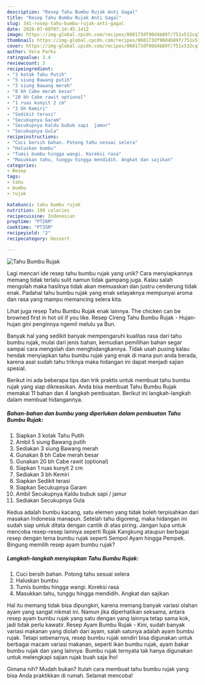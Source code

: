 ```yaml
---
description: "Resep Tahu Bumbu Rujak Anti Gagal"
title: "Resep Tahu Bumbu Rujak Anti Gagal"
slug: 341-resep-tahu-bumbu-rujak-anti-gagal
date: 2020-07-08T07:14:45.141Z
image: https://img-global.cpcdn.com/recipes/060173df90d4b89f/751x532cq70/tahu-bumbu-rujak-foto-resep-utama.jpg
thumbnail: https://img-global.cpcdn.com/recipes/060173df90d4b89f/751x532cq70/tahu-bumbu-rujak-foto-resep-utama.jpg
cover: https://img-global.cpcdn.com/recipes/060173df90d4b89f/751x532cq70/tahu-bumbu-rujak-foto-resep-utama.jpg
author: Vera Parks
ratingvalue: 3.4
reviewcount: 3
recipeingredient:
- "3 kotak Tahu Putih"
- "5 siung Bawang putih"
- "3 siung Bawang merah"
- "8 bh Cabe merah besar"
- "20 bh Cabe rawit optional"
- "1 ruas kunyit 2 cm"
- "3 bh Kemiri"
- "Sedikit terasi"
- "Secukupnya Garam"
- "Secukupnya Kaldu bubuk sapi  jamur"
- "Secukupnya Gula"
recipeinstructions:
- "Cuci bersih bahan. Potong tahu sesuai selera"
- "Haluskan bumbu"
- "Tumis bumbu hingga wangi. Koreksi rasa"
- "Masukkan tahu, tunggu hingga mendidih. Angkat dan sajikan"
categories:
- Resep
tags:
- tahu
- bumbu
- rujak

katakunci: tahu bumbu rujak 
nutrition: 199 calories
recipecuisine: Indonesian
preptime: "PT26M"
cooktime: "PT35M"
recipeyield: "2"
recipecategory: Dessert

---
```



![Tahu Bumbu Rujak](https://img-global.cpcdn.com/recipes/060173df90d4b89f/751x532cq70/tahu-bumbu-rujak-foto-resep-utama.jpg)

Lagi mencari ide resep tahu bumbu rujak yang unik? Cara menyiapkannya memang tidak terlalu sulit namun tidak gampang juga. Kalau salah mengolah maka hasilnya tidak akan memuaskan dan justru cenderung tidak enak. Padahal tahu bumbu rujak yang enak selayaknya mempunyai aroma dan rasa yang mampu memancing selera kita.

Lihat juga resep Tahu Bumbu Rujak enak lainnya. The chicken can be browned first in hot oil if you like. Resep Cireng Tahu Bumbu Rujak - Hujan-hujan gini penginnya ngemil melulu ya Bun.

Banyak hal yang sedikit banyak mempengaruhi kualitas rasa dari tahu bumbu rujak, mulai dari jenis bahan, kemudian pemilihan bahan segar sampai cara mengolah dan menghidangkannya. Tidak usah pusing kalau hendak menyiapkan tahu bumbu rujak yang enak di mana pun anda berada, karena asal sudah tahu triknya maka hidangan ini dapat menjadi sajian spesial.


Berikut ini ada beberapa tips dan trik praktis untuk membuat tahu bumbu rujak yang siap dikreasikan. Anda bisa membuat Tahu Bumbu Rujak memakai 11 bahan dan 4 langkah pembuatan. Berikut ini langkah-langkah dalam membuat hidangannya.

<!--inarticleads1-->

##### Bahan-bahan dan bumbu yang diperlukan dalam pembuatan Tahu Bumbu Rujak:

1. Siapkan 3 kotak Tahu Putih
1. Ambil 5 siung Bawang putih
1. Sediakan 3 siung Bawang merah
1. Gunakan 8 bh Cabe merah besar
1. Gunakan 20 bh Cabe rawit (optional)
1. Siapkan 1 ruas kunyit 2 cm
1. Sediakan 3 bh Kemiri
1. Siapkan Sedikit terasi
1. Siapkan Secukupnya Garam
1. Ambil Secukupnya Kaldu bubuk sapi / jamur
1. Sediakan Secukupnya Gula


Kedua adalah bumbu kacang, satu elemen yang tidak boleh terpisahkan dari masakan Indonesia manapun. Setelah tahu digoreng, maka hidangan ini sudah siap untuk ditata dengan cantik di atas piring. Jangan lupa untuk mencoba resep-resep lainnya seperti Rujak Kangkung ataupun berbagai resep dengan tema bumbu rujak seperti Sempol Ayam hingga Pempek. Bingung memilih resep ayam bumbu rujak? 

<!--inarticleads2-->

##### Langkah-langkah menyiapkan Tahu Bumbu Rujak:

1. Cuci bersih bahan. Potong tahu sesuai selera
1. Haluskan bumbu
1. Tumis bumbu hingga wangi. Koreksi rasa
1. Masukkan tahu, tunggu hingga mendidih. Angkat dan sajikan


Hal itu memang tidak bisa dipungkiri, karena memang banyak variasi olahan ayam yang sangat nikmat ini. Namun jika diperhatikan seksama, antara resep ayam bumbu rujak yang satu dengan yang lainnya tetap sama kok, jadi tidak perlu kawatir. Resep Ayam Bumbu Rujak - Kini, sudah banyak variasi makanan yang diolah dari ayam, salah satunya adalah ayam bumbu rujak. Tetapi sebenarnya, resep bumbu rujak sendiri bisa digunakan untuk berbagai macam variasi makanan, seperti ikan bumbu rujak, ayam bakar bumbu rujak dan yang lainnya. Bumbu rujak ternyata tak hanya digunakan untuk melengkapi sajian rujak buah saja lho! 

Gimana nih? Mudah bukan? Itulah cara membuat tahu bumbu rujak yang bisa Anda praktikkan di rumah. Selamat mencoba!
